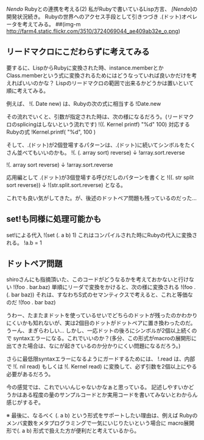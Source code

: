 *Nendo* Rubyとの連携を考える(2)
私がRubyで書いているLisp方言、 *[Nendo*]の開発状況続き。
Rubyの世界へのアクセス手段として引きつづき .(ドット)オペレータを考えてみる。
##(img-m http://farm4.static.flickr.com/3510/3724069044_ae409ab32e_o.png)

## リードマクロにこだわらずに考えてみる
要するに、LispからRubyに変換された時、instance.memberとかClass.memberという式に変換されるためにはどうなっていれば良いかだけを考えればいいのかな？
Lispのリードマクロの範囲で出来るかどうかは置いといて順に考えてみる。

例えば、
!(. Date new)
は、Rubyの次の式に相当する
!Date.new

その流れでいくと、引数が指定された時は、次の様になるだろう。(リードマクロのsplicingはしないという流れです)
!((. Kernel printf) "%d" 100)
対応するRubyの式
!Kernel.printf( "%d", 100 )

そして、.(ドット)が2個登場するパターンは、.(ドット)に続いてシンボルをたくさん並べてもいいのかも。
!(. (. array sort) reverse)
↓
!array.sort.reverse

!(. array sort reverse)
↓
!array.sort.reverse

応用編として .(ドット)が3個登場する呼びだしのパターンを書くと
!((. str split sort reverse))
↓
!(str.split.sort.reverse)
となる。

これでも良い気がしてきた。が、後述のドットペア問題も残っているのだった...

## set!も同様に処理可能かも
set!による代入
!(set (. a b) 1)
これはコンパイルされた時にRubyの代入に変換される。
!a.b = 1

## ドットペア問題
shiroさんにも指摘頂いた、このコードがどうなるかを考えておかないと行けない
!(foo . bar.baz)
単順にリーダで変換をかけると、次の様に変換される
!(foo . (. bar baz))
それは、すなわちS式のセマンティクスで考えると、これと等価なのだ
!(foo . bar baz)

うわー、たまたまドットを使っているせいでどちらのドットが残ったのかわかりにくいかも知れないが、実は2個目のドットがドットペアに置き換わったのだ。
うーん、まぎらわしい...
しかし、一応ドットの後ろにシンボルが2個以上続くので syntaxエラーになる。これでいいのか？(多分、この形式がmacroの展開形に出てきた場合は、なにが起きているのか分かりにくい問題になるだろう。)

さらに最低限syntaxエラーになるようにガードするためには、
!.read
は、内部で
!(. nil read)
もしくは
!(. Kernel read)
に変換して、必ず引数を2個以上にやる必要があるだろう。

今の感覚では、これでいいんじゃないかなぁと思っている。
記述しやすいかどうかはある程度の量のサンプルコードとか実用コードを書いてみないとわからん感じがするぞ。

※ 最後に、なるべく (. a b) という形式をサポートしたい理由は、例えば Rubyのメンバ変数をメタプログラミングで一気にいじりたいという場合に macro展開形で(. a b) 形式で扱えた方が便利だと考えているから。
